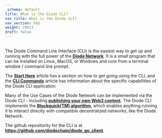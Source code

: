 ```yaml
---
_schema: default
title: What is the Diode CLI?
nav_title: What is the Diode CLI?
nav_section: FAQ
weight: 20013
draft: false
---
```

<br>The Diode Command Line Interface (CLI) is the easiest way to get up and running with the full power of the <a href="https://support.diode.io/article/wxckuppo9j" target="_blank" rel="noopener"><strong>Diode Network</strong></a>. It is a small program that can be installed on Linux, MacOS, or Windows and runs from a terminal window / command line prompt.

The <a href="https://support.diode.io/article/lsr4tkzz8t" target="_blank" rel="noopener"><strong>Start Here</strong></a> article has a section on how to get going using the CLI, and the <a href="https://support.diode.io/article/josr6wwh5e" target="_blank" rel="noopener"><strong>CLI Commands</strong></a> article has information about the specific capabilities of the Diode CLI application.

Many of the Use Cases of the Diode Network can be implemented via the Diode CLI - including [**publishing your own Web3 content**](https://support.diode.io/article/k0bjp824av). The Diode CLI implements the [**Blockquick(TM) algorithm**](https://support.diode.io/article/osywoqibv1), which enables anything running it to interact directly with compatible decentralized networks, like the Diode Network.

The github repositority for the CLI is at <a href="https://github.com/diodechain/diode_go_client" target="_blank" rel="noopener"><strong>https://github.com/diodechain/diode_go_client</strong></a>.